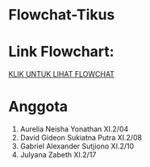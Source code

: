 # Flowchat-Tikus

# Link Flowchart:
[KLIK UNTUK LIHAT FLOWCHAT](https://boardmix.com/app/share/CAE.CKufMyABKhCXtruRdw0MA8oVTadwlQq5MAZAAQ/zmDTUM)

# Anggota
1. Aurelia Neisha Yonathan XI.2/04
2. David Gideon Sukiatna Putra XI.2/08
3. Gabriel Alexander Sutjiono XI.2/10
4. Julyana Zabeth XI.2/17
